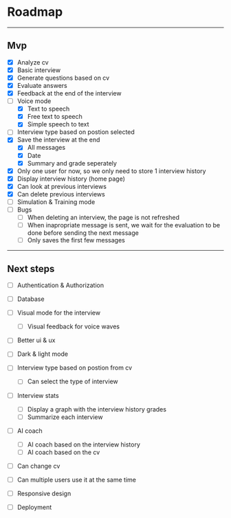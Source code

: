 # Roadmap
---
## Mvp
- [x] Analyze cv
- [x] Basic interview
- [x] Generate questions based on cv
- [x] Evaluate answers
- [x] Feedback at the end of the interview
- [ ] Voice mode
    - [x] Text to speech
    - [x] Free text to speech
    - [x] Simple speech to text
    
- [ ] Interview type based on postion selected
- [x] Save the interview at the end
    - [x] All messages
    - [x] Date
    - [x] Summary and grade seperately
- [x] Only one user for now, so we only need to store 1 interview history
- [x] Display interview history (home page)
- [x] Can look at previous interviews
- [x] Can delete previous interviews
- [ ] Simulation & Training mode
- [ ] Bugs
    - [ ] When deleting an interview, the page is not refreshed
    - [ ] When inapropriate message is sent, we wait for the evaluation to be done before sending the next message
    - [ ] Only saves the first few messages
---
## Next steps
- [ ] Authentication & Authorization
- [ ] Database
- [ ] Visual mode for the interview
    - [ ] Visual feedback for voice waves
- [ ] Better ui & ux
- [ ] Dark & light mode
- [ ] Interview type based on postion from cv
    - [ ] Can select the type of interview
- [ ] Interview stats
    - [ ] Display a graph with the interview history grades
    - [ ] Summarize each interview
- [ ] AI coach
    - [ ] AI coach based on the interview history
    - [ ] AI coach based on the cv
- [ ] Can change cv
- [ ] Can multiple users use it at the same time
- [ ] Responsive design
- [ ] Deployment

